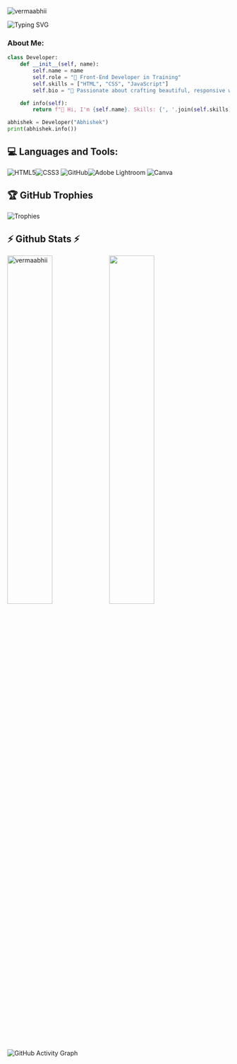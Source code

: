  <div align="left">
      <img src="https://komarev.com/ghpvc/?username=vermaabhii&label=Profile%20views&color=2483f8&style=flat" target="blank" alt="vermaabhii"/>
</div> 
 
<img class="project-assets-image img-responsive constrained" alt="" src="https://cdna.artstation.com/p/assets/images/images/021/720/920/original/pixel-jeff-mario.gif?1572709433"><br>
<img src="https://readme-typing-svg.demolab.com?font=Fira+Code&size=22&pause=200&color=1E90FF&background=0D1117&width=600&lines=Hi+there+👋,+I'm+Abhishek!;Aspiring+Front-End+Developer🚀;Hi+there+👋,+I'm+Abhishek!;Aspiring+Front-End+Developer🚀;" alt="Typing SVG">
<h3 align="left">About Me:</h3>

```python 
class Developer:
    def __init__(self, name):
        self.name = name
        self.role = "🚀 Front-End Developer in Training"
        self.skills = ["HTML", "CSS", "JavaScript"]
        self.bio = "🌟 Passionate about crafting beautiful, responsive web experiences!"

    def info(self):
        return f"👋 Hi, I'm {self.name}. Skills: {', '.join(self.skills)}. {self.bio} Let's build!"

abhishek = Developer("Abhishek")
print(abhishek.info())
```

<h2 align="left" class="heading-element" dir="auto">💻 Languages and Tools:</h2>


<img src="https://camo.githubusercontent.com/d4d9d935f85b68223a3514c6a889ea3ed6a77afb5f560c05baa1a1b168077830/68747470733a2f2f696d672e736869656c64732e696f2f62616467652f68746d6c352d2532334533344632362e7376673f7374796c653d666f722d7468652d6261646765266c6f676f3d68746d6c35266c6f676f436f6c6f723d7768697465" alt="HTML5" data-canonical-src="https://img.shields.io/badge/html5-%23E34F26.svg?style=for-the-badge&amp;logo=html5&amp;logoColor=white" style="max-width: 100%;"><img src="https://camo.githubusercontent.com/930c71eac967cc5cec61c0aa08ba3719f9cb68e28cdffa63b28b0a31be1663b4/68747470733a2f2f696d672e736869656c64732e696f2f62616467652f637373332d2532333135373242362e7376673f7374796c653d666f722d7468652d6261646765266c6f676f3d63737333266c6f676f436f6c6f723d7768697465" alt="CSS3" data-canonical-src="https://img.shields.io/badge/css3-%231572B6.svg?style=for-the-badge&amp;logo=css3&amp;logoColor=white" style="max-width: 100%;">
<img src="https://camo.githubusercontent.com/66f65b624ead72f1e24e692af13a63b62b63c87be522ca42438ef2367693ecd7/68747470733a2f2f696d672e736869656c64732e696f2f62616467652f4769744875622d2532333132313031312e7376673f7374796c653d666f722d7468652d6261646765266c6f676f3d676974687562266c6f676f436f6c6f723d7768697465" alt="GitHub" data-canonical-src="https://img.shields.io/badge/GitHub-%23121011.svg?style=for-the-badge&amp;logo=github&amp;logoColor=white" style="max-width: 100%;"><img src="https://camo.githubusercontent.com/01a9f1d58c499d863f0ac70c375f62112c91128d0875ca568d98cc76d4ea2e44/68747470733a2f2f696d672e736869656c64732e696f2f62616467652f41646f62652532304c69676874726f6f6d2d3331413846462e7376673f7374796c653d666f722d7468652d6261646765266c6f676f3d41646f62652532304c69676874726f6f6d266c6f676f436f6c6f723d7768697465" alt="Adobe Lightroom" data-canonical-src="https://img.shields.io/badge/Adobe%20Lightroom-31A8FF.svg?style=for-the-badge&amp;logo=Adobe%20Lightroom&amp;logoColor=white" style="max-width: 100%;">
<img src="https://camo.githubusercontent.com/df50da671ce60e6e460ea9629c10e51a40e6ea36b59a5d0bad80df18bceac14f/68747470733a2f2f696d672e736869656c64732e696f2f62616467652f43616e76612d2532333030433443432e7376673f7374796c653d666f722d7468652d6261646765266c6f676f3d43616e7661266c6f676f436f6c6f723d7768697465" alt="Canva" data-canonical-src="https://img.shields.io/badge/Canva-%2300C4CC.svg?style=for-the-badge&amp;logo=Canva&amp;logoColor=white" style="max-width: 100%;">
<br> 

## 🏆 GitHub Trophies  
![Trophies](https://github-profile-trophy.vercel.app/?username=vermaabhii&theme=onedark)
 
<!-- Github Stats Section -->  
<h2 align="left">⚡ Github Stats ⚡</h2>
<p align=left> 
  <div align=left>
      <img align="center" width="45%" src="https://github-readme-streak-stats.herokuapp.com/?user=vermaabhii&theme=react&border=61dafb&hide_border=true" target="blank" alt="vermaabhii" />
      <img align="center" width="45%" src="https://github-readme-stats.vercel.app/api?username=vermaabhii&show_icons=true&theme=react&border_color=61dafb&hide_border=true" target="blank"/>
   
  </div> 
</p> 
<br>

![GitHub Activity Graph](https://github-readme-activity-graph.vercel.app/graph?username=vermaabhii&theme=github-dark)


